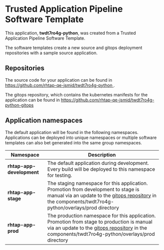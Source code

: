 # Trusted Application Pipeline Software Template

This application, **twdt7ro4g-python**, was created from a Trusted Application Pipeline Software Template.

The software templates create a new source and gitops deployment repositories with a sample source application. 

## Repositories

The source code for your application can be found in [https://github.com/rhtap-qe-jsmid/twdt7ro4g-python ](https://github.com/rhtap-qe-jsmid/twdt7ro4g-python ).
 
The gitops repository, which contains the kubernetes manifests for the application can be found in 
[https://github.com/rhtap-qe-jsmid/twdt7ro4g-python-gitops ](https://github.com/rhtap-qe-jsmid/twdt7ro4g-python-gitops ) 

## Application namespaces 

The default application will be found in the following namespaces. Applications can be deployed into unique namespaces or multiple software templates can also bet generated into the same group namespaces.  

|  Namespace   |  Description   |  
| -------- | -------- |   
| **rhtap-app-development** | The default application during development. Every build will be deployed to this namespace for testing. | 
| **rhtap-app-stage** | The staging namespace for this application. Promotion from development to stage is manual via an update to the [gitops repository](https://github.com/rhtap-qe-jsmid/twdt7ro4g-python-gitops ) in the components/twdt7ro4g-python/overlays/prod directory |  
| **rhtap-app-prod** | The production namespace for this application. Promotion from stage to production is manual via an update to the [gitops repository](https://github.com/rhtap-qe-jsmid/twdt7ro4g-python-gitops ) in the components/twdt7ro4g-python/overlays/prod directory | 